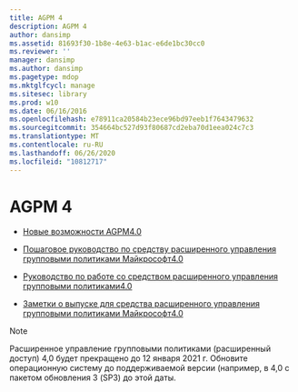 ```yaml
---
title: AGPM 4
description: AGPM 4
author: dansimp
ms.assetid: 81693f30-1b8e-4e63-b1ac-e6de1bc30cc0
ms.reviewer: ''
manager: dansimp
ms.author: dansimp
ms.pagetype: mdop
ms.mktglfcycl: manage
ms.sitesec: library
ms.prod: w10
ms.date: 06/16/2016
ms.openlocfilehash: e78911ca20584b23ece96bd97eeb1f7643479632
ms.sourcegitcommit: 354664bc527d93f80687cd2eba70d1eea024c7c3
ms.translationtype: MT
ms.contentlocale: ru-RU
ms.lasthandoff: 06/26/2020
ms.locfileid: "10812717"
---
```

# AGPM 4


-   [Новые возможности AGPM4.0](whats-new-in-agpm-40.md)

-   [Пошаговое руководство по средству расширенного управления групповыми политиками Майкрософт4.0](step-by-step-guide-for-microsoft-advanced-group-policy-management-40.md)

-   [Руководство по работе со средством расширенного управления групповыми политиками4.0](operations-guide-for-microsoft-advanced-group-policy-management-40.md)

-   [Заметки о выпуске для средства расширенного управления групповыми политиками Майкрософт4.0](release-notes-for-microsoft-advanced-group-policy-management-40.md)

> [!NOTE]
> Расширенное управление групповыми политиками (расширенный доступ) 4,0 будет прекращено до 12 января 2021 г. Обновите операционную систему до поддерживаемой версии (например, в 4,0 с пакетом обновления 3 (SP3) до этой даты.

 





